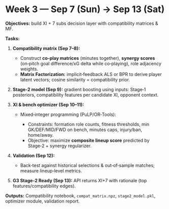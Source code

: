 # Week 3 — Sep 7 (Sun) → Sep 13 (Sat)

**Objectives:** build XI + 7 subs decision layer with compatibility matrices & MF.

**Tasks:**

1. **Compatibility matrix (Sep 7–8):**

   * Construct **co‑play matrices** (minutes together), **synergy scores** (on‑pitch goal difference/xG delta while co‑playing), role adjacency weights.
   * **Matrix Factorization:** implicit‑feedback ALS or BPR to derive player latent vectors; cosine similarity = compatibility prior.
2. **Stage‑2 model (Sep 9):** gradient boosting using inputs: Stage‑1 posteriors, compatibility features per candidate XI, opponent context.
3. **XI & bench optimizer (Sep 10–11):**

   * Mixed‑integer programming (PuLP/OR‑Tools):

     * Constraints: formation role counts, fitness thresholds, min GK/DEF/MID/FWD on bench, minutes caps, injury/ban, home/away.
     * Objective: maximize **composite lineup score** predicted by Stage‑2 + synergy regularizer.
4. **Validation (Sep 12):**

   * Back‑test against historical selections & out‑of‑sample matches; measure lineup‑level metrics.
5. **G3 Stage‑2 Ready (Sep 13):** API returns XI+7 with rationale (top features/compatibility edges).

**Outputs:** Compatibility notebook, `compat_matrix.npz`, `stage2_model.pkl`, optimizer module, validation report.
